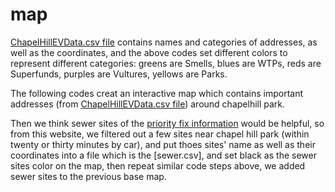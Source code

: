# map
[ChapelHillEVData.csv file](https://github.com/HuiqingSun/EJProject/blob/main/ChapelHillEVData.csv) contains names and categories of addresses, as well as the coordinates, and the above codes set different colors to represent different categories: greens are Smells, blues are WTPs, reds are Superfunds, purples are Vultures, yellows are Parks.

The following codes creat an interactive map which contains important addresses (from [ChapelHillEVData.csv file](https://github.com/HuiqingSun/EJProject/blob/main/ChapelHillEVData.csv)) around chapelhill park.

Then we think sewer sites of the [priority fix information]("https://www.ajc.com/neighborhoods/dekalb/map-the-dekalb-sewer-systems-103-priority-fixes/JBAEM2ABZRAJ3IKQREFKM737S4/") would be helpful, so from this website, we filtered out a few sites near chapel hill park (within twenty or thirty minutes by car), and put thoes sites' name as well as their coordinates into a file which is the [sewer.csv], and set black as the sewer sites color on the map, then repeat similar code steps above, we added sewer sites to the previous base map.
